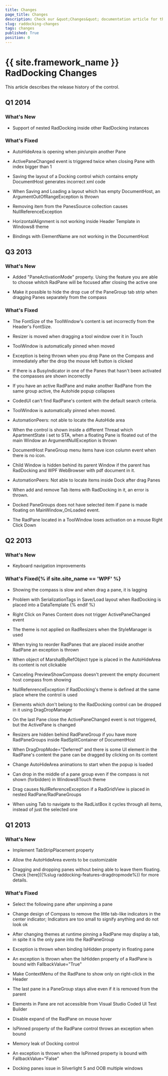 ```yaml
---
title: Changes
page_title: Changes
description: Check our &quot;Changes&quot; documentation article for the RadDocking {{ site.framework_name }} control.
slug: raddocking-changes
tags: changes
published: True
position: 0
---
```


# {{ site.framework_name }} RadDocking Changes

This article describes the release history of the control.

## Q1 2014

### What's New

* Support of nested RadDocking inside other RadDocking instances
                
### What's Fixed

* AutoHideArea is opening when pin/unpin another Pane
                
* ActivePaneChanged event is triggered twice when closing Pane with index bigger than 1
                
* Saving the layout of a Docking control which contains empty DocumentHost generates incorrect xml code             

* When Saving and Loading a layout which has empty DocumentHost, an ArgumentOutOfRangeException is thrown
              
* Removing item from the PanesSource collection causes NullReferenceException
                
* HorizontalAlignment is not working inside Header Template in Windows8 theme
                
* Bindings with ElementName are not working in the DocumentHost
                
## Q3 2013

### What's New

* Added "PaneActivationMode" property. Using the feature you are able to choose whitch RadPane will be focused after closing the active one
                
* Make it possible to hide the drop cue of the PaneGroup tab strip when dragging Panes separately from the compass
                
### What's Fixed

* The FontSize of the ToolWindow's content is set incorrectly from the Header's FontSize.
                
* Resizer is moved when dragging a tool window over it in Touch
                
* ToolWindow is automatically pinned when moved
                
* Exception is being thrown when you drop Pane on the Compass and immediately after the drop the mouse left button is clicked
                
* If there is a BusyIndicator in one of the Panes that hasn't been activated the compasses are shown incorrectly
                
* If you have an active RadPane and make another RadPane from the same group active, the Autohide popup collapses
                
* CodedUI can't find RadPane's content with the default search criteria.
                
* ToolWindow is automatically pinned when moved.
                
* AutomationPeers: not able to locate the AutoHide area
                
* When the control is shown inside a different Thread which ApartmentState i set to STA, when a floating Pane is floated out of the main Window an ArgumentNullException is thrown
                
* DocumentHost PaneGroup menu items have icon column event when there is no icon.
                
* Child Window is hidden behind its parent Window if the parent has RadDocking and WPF WebBrowser with pdf document in it.
                
* AutomationPeers: Not able to locate items inside Dock after drag Panes
                
* When add and remove Tab items with RadDocking in it, an error is thrown.
                
* Docked PaneGroups does not have selected item if pane is made floating on MainWindow_OnLoaded event.
                
* The RadPane located in a ToolWindow loses activation on a mouse Right Click Down
                
## Q2 2013

### What's New

* Keyboard navigation improvements
                
### What's Fixed{% if site.site_name == 'WPF' %}

* Showing the compass is slow and when drag a pane, it is lagging
                  
* Problem with SerializationTags in Save/Load layout when RadDocking is placed into a DataTemplate
                  {% endif %}
* Right Click on Panes Content does not trigger ActivePaneChanged event
                
* The theme is not applied on RadResizers when the StyleManager is used
               
* When trying to reorder RadPanes that are placed inside another RadPane an exception is thrown
                
* When object of MarshalByRefObject type is placed in the AutoHideArea its content is not clickable
                
* Canceling PreviewShowCompass doesn't prevent the empty document host compass from showing
                
* NullRefenrenceException if RadDocking's theme is defined at the same place where the control is used
                
* Elements which don't belong to the RadDocking control can be dropped in it using DragDropManager
                
* On the last Pane close the ActivePaneChanged event is not triggered, but the ActivePane is changed
                
* Resizers are hidden behind RadPaneGroup if you have more RadPaneGroups inside RadSplitContainer of DocumentHost
                
* When DragDropMode="Deferred" and there is some UI element in the RadPane's content the pane can be dragged by clicking on its content
                
* Change AutoHideArea animations to start when the popup is loaded
                
* Can drop in the middle of a pane group even if the compass is not shown (forbidden) in Windows8Touch theme
                
* Drag causes NullReferenceException if a RadGridView is placed in nested RadPane/RadPaneGroups
                
* When using Tab to navigate to the RadListBox it cycles through all items, instead of just the selected one
                
## Q1 2013

### What's New

* Implement TabStripPlacement property

* Allow the AutoHideArea events to be customizable 

* Dragging and dropping panes without being able to leave them floating. Check [here]({%slug raddocking-features-dragdropmode%}) for more details.
                
### What's Fixed

* Select the following pane after unpinning a pane

* Change design of Compass to remove the little tab-like indicators in the center indicator; Indicators are too small to signify anything and do not look ok

* After changing themes at runtime pinning a RadPane may display a tab, in spite it is the only pane into the RadPaneGroup

* Exception is thrown when binding IsHidden property in floating pane

* An exception is thrown when the IsHidden property of a RadPane is bound with FallbackValue="True" 

* Make ContextMenu of the RadPane to show only on right-click in the Header

* The last pane in a PaneGroup stays alive even if it is removed from the parent 

* Elements in Pane are not accessible from Visual Studio Coded UI Test Builder

* Disable expand of the RadPane on mouse hover 

* IsPinned property of the RadPane control throws an exception when bound 

* Memory leak of Docking control 

* An exception is thrown when the IsPinned property is bound with FallbackValue="False"

* Docking panes issue in Silverlight 5 and OOB multiple windows 
